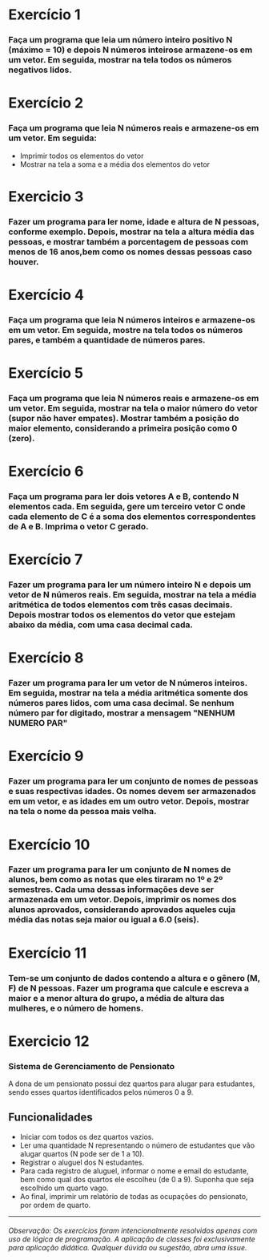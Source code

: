 # Exercício 1
### Faça um programa que leia um número inteiro positivo N (máximo = 10) e depois N números inteirose armazene-os em um vetor. Em seguida, mostrar na tela todos os números negativos lidos. 

# Exercício 2
### Faça um programa que leia N números reais e armazene-os em um vetor. Em seguida:
- Imprimir todos os elementos do vetor
- Mostrar na tela a soma e a média dos elementos do vetor 

# Exercicio 3
### Fazer um programa para ler nome, idade e altura de N pessoas, conforme exemplo. Depois, mostrar na tela a altura média das pessoas, e mostrar também a porcentagem de pessoas com menos de 16 anos,bem como os nomes dessas pessoas caso houver. 

# Exercício 4
### Faça um programa que leia N números inteiros e armazene-os em um vetor. Em seguida, mostre na tela todos os números pares, e também a quantidade de números pares.

# Exercício 5
### Faça um programa que leia N números reais e armazene-os em um vetor. Em seguida, mostrar na tela o maior número do vetor (supor não haver empates). Mostrar também a posição do maior elemento, considerando a primeira posição como 0 (zero). 

# Exercício 6
### Faça um programa para ler dois vetores A e B, contendo N elementos cada. Em seguida, gere um terceiro vetor C onde cada elemento de C é a soma dos elementos correspondentes de A e B. Imprima o vetor C gerado.

# Exercício 7
### Fazer um programa para ler um número inteiro N e depois um vetor de N números reais. Em seguida, mostrar na tela a média aritmética de todos elementos com três casas decimais. Depois mostrar todos os elementos do vetor que estejam abaixo da média, com uma casa decimal cada. 

# Exercício 8
### Fazer um programa para ler um vetor de N números inteiros. Em seguida, mostrar na tela a média aritmética somente dos números pares lidos, com uma casa decimal. Se nenhum número par for digitado, mostrar a mensagem "NENHUM NUMERO PAR" 

# Exercício 9
### Fazer um programa para ler um conjunto de nomes de pessoas e suas respectivas idades. Os nomes devem ser armazenados em um vetor, e as idades em um outro vetor. Depois, mostrar na tela o nome da pessoa mais velha. 

# Exercício 10
### Fazer um programa para ler um conjunto de N nomes de alunos, bem como as notas que eles tiraram no 1º e 2º semestres. Cada uma dessas informações deve ser armazenada em um vetor. Depois, imprimir os nomes dos alunos aprovados, considerando aprovados aqueles cuja média das notas seja maior ou igual a 6.0 (seis). 

# Exercício 11
### Tem-se um conjunto de dados contendo a altura e o gênero (M, F) de N pessoas. Fazer um programa que calcule e escreva a maior e a menor altura do grupo, a média de altura das mulheres, e o número de homens. 

# Exercicio 12
### Sistema de Gerenciamento de Pensionato

A dona de um pensionato possui dez quartos para alugar para estudantes, sendo esses quartos identificados pelos números 0 a 9.

## Funcionalidades

- Iniciar com todos os dez quartos vazios.
- Ler uma quantidade N representando o número de estudantes que vão alugar quartos (N pode ser de 1 a 10).
- Registrar o aluguel dos N estudantes.
- Para cada registro de aluguel, informar o nome e email do estudante, bem como qual dos quartos ele escolheu (de 0 a 9). Suponha que seja escolhido um quarto vago.
- Ao final, imprimir um relatório de todas as ocupações do pensionato, por ordem de quarto.

<hr>
<h6>Observação: Os exercícios foram intencionalmente resolvidos apenas com uso de lógica de programação. A aplicação de classes foi exclusivamente para aplicação didática. Qualquer dúvida ou sugestão, abra uma <i>issue</i>.</h6>